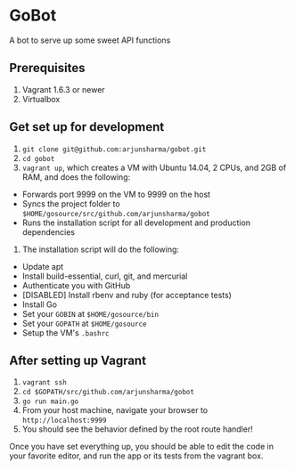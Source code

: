 # GoBot

A bot to serve up some sweet API functions

## Prerequisites

1. Vagrant 1.6.3 or newer
1. Virtualbox

## Get set up for development

1. `git clone git@github.com:arjunsharma/gobot.git`
1. `cd gobot`
1. `vagrant up`, which creates a VM with Ubuntu 14.04, 2 CPUs, and 2GB of RAM, and does the following:
  * Forwards port 9999 on the VM to 9999 on the host
  * Syncs the project folder to `$HOME/gosource/src/github.com/arjunsharma/gobot`
  * Runs the installation script for all development and production dependencies
1. The installation script will do the following:
  * Update apt
  * Install build-essential, curl, git, and mercurial
  * Authenticate you with GitHub
  * [DISABLED] Install rbenv and ruby (for acceptance tests)
  * Install Go
  * Set your `GOBIN` at `$HOME/gosource/bin`
  * Set your `GOPATH` at `$HOME/gosource`
  * Setup the VM's `.bashrc`

## After setting up Vagrant

1. `vagrant ssh`
1. `cd $GOPATH/src/github.com/arjunsharma/gobot`
1. `go run main.go`
1. From your host machine, navigate your browser to `http://localhost:9999`
1. You should see the behavior defined by the root route handler!

Once you have set everything up, you should be able to edit the code in your favorite editor, and run the app or its tests from the vagrant box.
